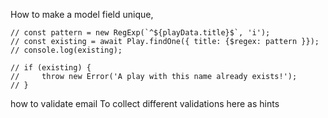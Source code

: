 How to make a model field unique,

    // const pattern = new RegExp(`^${playData.title}$`, 'i');
    // const existing = await Play.findOne({ title: {$regex: pattern }});
    // console.log(existing);

    // if (existing) {
    //     throw new Error('A play with this name already exists!');
    // }


how to validate email 
To collect different validations here as hints